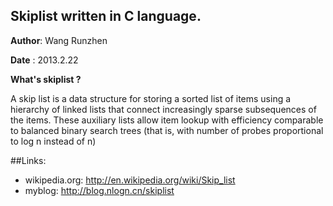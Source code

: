 ## Skiplist written in C language.

**Author**: Wang Runzhen

**Date**  : 2013.2.22


**What's skiplist ?**

A skip list is a data structure for storing a sorted list of 
items using a hierarchy of linked lists that connect increasingly
sparse subsequences of the items. These auxiliary lists allow item 
lookup with efficiency comparable to balanced binary search trees 
(that is, with number of probes proportional to log n instead of n)

##Links:
* wikipedia.org: <http://en.wikipedia.org/wiki/Skip_list>
* myblog: <http://blog.nlogn.cn/skiplist>
